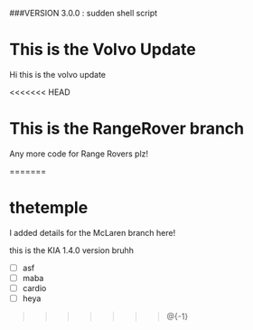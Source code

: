 ###VERSION
3.0.0 : sudden shell script



# This is the Volvo Update

Hi this is the volvo update

<<<<<<< HEAD
# This is the RangeRover branch

Any more code for Range Rovers plz!

=======
# thetemple

I added details for the McLaren branch here!

this is the KIA 1.4.0 version bruhh

- [ ] asf
- [ ] maba
- [ ] cardio
- [ ] heya
>>>>>>> @{-1}
